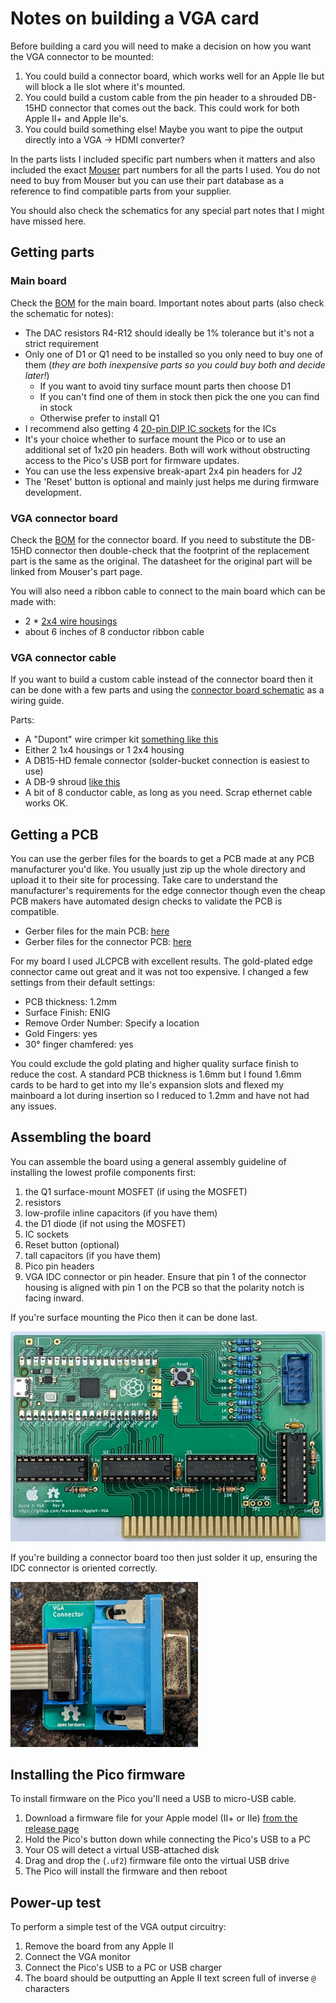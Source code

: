 # Notes on building a VGA card

Before building a card you will need to make a decision on how you want the VGA connector to be mounted:

1. You could build a connector board, which works well for an Apple IIe but will block a IIe slot where it's mounted.
2. You could build a custom cable from the pin header to a shrouded DB-15HD connector that comes out the back.
   This could work for both Apple II+ and Apple IIe's.
3. You could build something else! Maybe you want to pipe the output directly into a VGA -> HDMI converter?

In the parts lists I included specific part numbers when it matters and also included the exact
[Mouser](https://www.mouser.com/) part numbers for all the parts I used. You do not need to buy from Mouser but you
can use their part database as a reference to find compatible parts from your supplier.

You should also check the schematics for any special part notes that I might have missed here.


## Getting parts

### Main board

Check the [BOM](../AppleVGA/AppleVGA_BOM.csv) for the main board. Important notes about parts (also check the
schematic for notes):

 * The DAC resistors R4-R12 should ideally be 1% tolerance but it's not a strict requirement
 * Only one of D1 or Q1 need to be installed so you only need to buy one of them (_they are both inexpensive
   parts so you could buy both and decide later!_)
   * If you want to avoid tiny surface mount parts then choose D1
   * If you can't find one of them in stock then pick the one you can find in stock
   * Otherwise prefer to install Q1
 * I recommend also getting 4 [20-pin DIP IC sockets](https://www.mouser.com/ProductDetail/571-1-2199298-6) for the ICs
 * It's your choice whether to surface mount the Pico or to use an additional set of 1x20 pin headers. Both will work
   without obstructing access to the Pico's USB port for firmware updates.
 * You can use the less expensive break-apart 2x4 pin headers for J2
 * The 'Reset' button is optional and mainly just helps me during firmware development.


### VGA connector board

Check the [BOM](../AppleVGA-Connector/AppleVGA-Connector_BOM.csv) for the connector board. If you need to
substitute the DB-15HD connector then double-check that the footprint of the replacement part is the same as
the original. The datasheet for the original part will be linked from Mouser's part page.

You will also need a ribbon cable to connect to the main board which can be made with:
 * 2 * [2x4 wire housings](https://www.mouser.com/ProductDetail/710-61200823021)
 * about 6 inches of 8 conductor ribbon cable


### VGA connector cable

If you want to build a custom cable instead of the connector board then it can be done with a few parts
and using the [connector board schematic](../AppleVGA-Connector/AppleVGA-Connector.pdf) as a wiring guide.

Parts:
 * A "Dupont" wire crimper kit [something like this](https://www.amazon.com/gp/product/B07VQ6YNSC)
 * Either 2 1x4 housings or 1 2x4 housing
 * A DB15-HD female connector (solder-bucket connection is easiest to use)
 * A DB-9 shroud [like this](https://www.mouser.com/ProductDetail/601-40-9709H)
 * A bit of 8 conductor cable, as long as you need. Scrap ethernet cable works OK.


## Getting a PCB

You can use the gerber files for the boards to get a PCB made at any PCB manufacturer you'd like. You usually
just zip up the whole directory and upload it to their site for processing. Take care to understand the
manufacturer's requirements for the edge connector though even the cheap PCB makers have automated design checks
to validate the PCB is compatible.

 * Gerber files for the main PCB: [here](../AppleVGA/outputs)
 * Gerber files for the connector PCB: [here](../AppleVGA-Connector/outputs)

For my board I used JLCPCB with excellent results. The gold-plated edge connector came out great and it was
not too expensive. I changed a few settings from their default settings:

 * PCB thickness: 1.2mm
 * Surface Finish: ENIG
 * Remove Order Number: Specify a location
 * Gold Fingers: yes
 * 30° finger chamfered: yes

You could exclude the gold plating and higher quality surface finish to reduce the cost. A standard PCB thickness
is 1.6mm but I found 1.6mm cards to be hard to get into my IIe's expansion slots and flexed my mainboard a lot during
insertion so I reduced to 1.2mm and have not had any issues.


## Assembling the board

You can assemble the board using a general assembly guideline of installing the lowest profile components first:

1. the Q1 surface-mount MOSFET (if using the MOSFET)
2. resistors
3. low-profile inline capacitors (if you have them)
4. the D1 diode (if not using the MOSFET)
5. IC sockets
6. Reset button (optional)
7. tall capacitors (if you have them)
8. Pico pin headers
9. VGA IDC connector or pin header. Ensure that pin 1 of the connector housing is aligned with pin 1 on the PCB
   so that the polarity notch is facing inward.

If you're surface mounting the Pico then it can be done last.

![Main board image](board_rev_b.jpg)

If you're building a connector board too then just solder it up, ensuring the IDC connector is oriented correctly.

![Connector board image](connector_board.jpg)


## Installing the Pico firmware

To install firmware on the Pico you'll need a USB to micro-USB cable.

1. Download a firmware file for your Apple model (II+ or IIe)
   [from the release page](https://github.com/markadev/AppleII-VGA/releases)
2. Hold the Pico's button down while connecting the Pico's USB to a PC
3. Your OS will detect a virtual USB-attached disk
4. Drag and drop the (`.uf2`) firmware file onto the virtual USB drive 
5. The Pico will install the firmware and then reboot


## Power-up test

To perform a simple test of the VGA output circuitry:

1. Remove the board from any Apple II
2. Connect the VGA monitor
3. Connect the Pico's USB to a PC or USB charger
4. The board should be outputting an Apple II text screen full of inverse `@` characters
